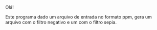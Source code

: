  Olá! 

 Este programa dado um arquivo de entrada no formato ppm, 
 gera um arquivo com o filtro negativo e um com o filtro sepia.
